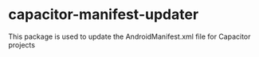 # capacitor-manifest-updater
This package is used to update the AndroidManifest.xml file for Capacitor projects
